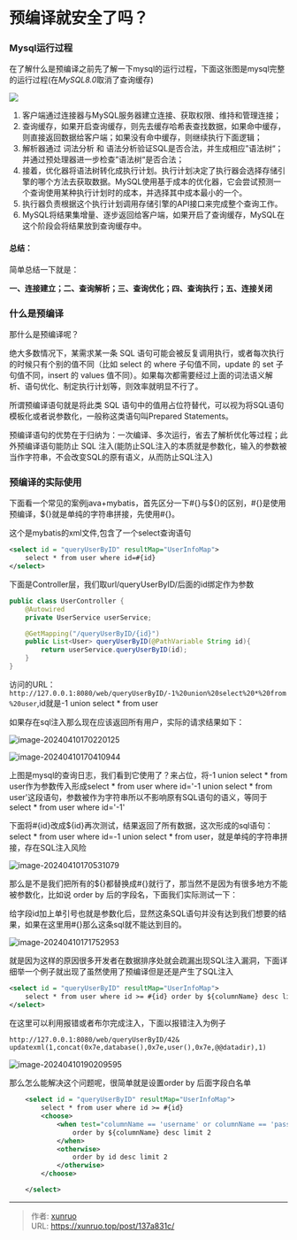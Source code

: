 # 预编译就安全了吗？


### Mysql运行过程

在了解什么是预编译之前先了解一下mysql的运行过程，下面这张图是mysql完整的运行过程(在*MySQL8.0*取消了查询缓存)

![](https://s1.vika.cn/space/2024/04/04/1b5f6c371d8d43ceb24aca2da270c9a4)

1. 客户端通过连接器与MySQL服务器建立连接、获取权限、维持和管理连接；
2. 查询缓存，如果开启查询缓存，则先去缓存哈希表查找数据，如果命中缓存，则直接返回数据给客户端；如果没有命中缓存，则继续执行下面逻辑；
3. 解析器通过 词法分析 和 语法分析验证SQL是否合法，并生成相应”语法树“；并通过预处理器进一步检查”语法树“是否合法；
4. 接着，优化器将语法树转化成执行计划。执行计划决定了执行器会选择存储引擎的哪个方法去获取数据。MySQL使用基于成本的优化器，它会尝试预测一个查询使用某种执行计划时的成本，并选择其中成本最小的一个。
5. 执行器负责根据这个执行计划调用存储引擎的API接口来完成整个查询工作。
6. MySQL将结果集增量、逐步返回给客户端，如果开启了查询缓存，MySQL在这个阶段会将结果放到查询缓存中。

#### 总结：

简单总结一下就是：

**一、连接建立；二、查询解析；三、查询优化；四、查询执行；五、连接关闭**

### 什么是预编译

那什么是预编译呢？

绝大多数情况下，某需求某一条 SQL 语句可能会被反复调用执行，或者每次执行的时候只有个别的值不同（比如 select 的 where 子句值不同，update 的 set 子句值不同，insert 的 values 值不同）。如果每次都需要经过上面的词法语义解析、语句优化、制定执行计划等，则效率就明显不行了。

所谓预编译语句就是将此类 SQL 语句中的值用占位符替代，可以视为将SQL语句模板化或者说参数化，一般称这类语句叫Prepared Statements。

预编译语句的优势在于归纳为：一次编译、多次运行，省去了解析优化等过程；此外预编译语句能防止 SQL 注入(能防止SQL注入的本质就是参数化，输入的参数被当作字符串，不会改变SQL的原有语义，从而防止SQL注入)

### 预编译的实际使用

下面看一个常见的案例java+mybatis，首先区分一下#{}与${}的区别，#{}是使用预编译，${}就是单纯的字符串拼接，先使用#{}。

这个是mybatis的xml文件,包含了一个select查询语句

```xml
<select id = "queryUserByID" resultMap="UserInfoMap">
    select * from user where id=#{id}
</select>
```

下面是Controller层，我们取url/queryUserByID/后面的id绑定作为参数

```java
public class UserController {
    @Autowired
    private UserService userService;

    @GetMapping("/queryUserByID/{id}")
    public List<User> queryUserByID(@PathVariable String id){
        return userService.queryUserByID(id);
    }
}
```

访问的URL：`http://127.0.0.1:8080/web/queryUserByID/-1%20union%20select%20*%20from%20user`,id就是-1 union select * from user

如果存在sql注入那么现在应该返回所有用户，实际的请求结果如下：

![image-20240410170220125](https://s1.vika.cn/space/2024/04/10/f15bf1ee0e6b4b459e2ab285041adacc)

![image-20240410170410944](https://s1.vika.cn/space/2024/04/10/4b35c355111b4b07a8eacd19702bd388)

上图是mysql的查询日志，我们看到它使用了？来占位，将-1 union select * from user作为参数传入形成select * from user where id='-1 union select * from user'这段语句，参数被作为字符串所以不影响原有SQL语句的语义，等同于select * from user where id='-1'

下面将#{id}改成${id}再次测试，结果返回了所有数据，这次形成的sql语句：select * from user where id=-1 union select * from user，就是单纯的字符串拼接，存在SQL注入风险

![image-20240410170531079](https://s1.vika.cn/space/2024/04/10/fe3f5e3c2d46471ab19c241385cd5fe8)

那么是不是我们把所有的${}都替换成#{}就行了，那当然不是因为有很多地方不能被参数化，比如说 order by 后的字段名，下面我们实际测试一下：

给字段id加上单引号也就是参数化后，显然这条SQL语句并没有达到我们想要的结果，如果在这里用#{}那么这条sql就不能达到目的。

![image-20240410171752953](https://s1.vika.cn/space/2024/04/10/7039fd6d319047debee473e66317a6fc)

就是因为这样的原因很多开发者在数据排序处就会疏漏出现SQL注入漏洞，下面详细举一个例子就出现了虽然使用了预编译但是还是产生了SQL注入 

```xml
<select id = "queryUserByID" resultMap="UserInfoMap">
	select * from user where id >= #{id} order by ${columnName} desc limit 2
</select>
```

在这里可以利用报错或者布尔完成注入，下面以报错注入为例子

```txt
http://127.0.0.1:8080/web/queryUserByID/42&
updatexml(1,concat(0x7e,database(),0x7e,user(),0x7e,@@datadir),1)
```

![image-20240410190209595](https://s1.vika.cn/space/2024/04/10/54f7e395c28e480681d25dd599f12cbe)

那么怎么能解决这个问题呢，很简单就是设置order by 后面字段白名单

```xml
    <select id = "queryUserByID" resultMap="UserInfoMap">
        select * from user where id >= #{id}
        <choose>
            <when test="columnName == 'username' or columnName == 'password' or columnName == 'uuid'">
                order by ${columnName} desc limit 2
            </when>
            <otherwise>
                order by id desc limit 2
            </otherwise>
        </choose>

    </select>
```



---

> 作者: [xunruo](https://xunruo.top)  
> URL: https://xunruo.top/post/137a831c/  

